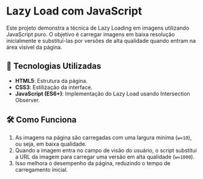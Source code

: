 # Lazy Load com JavaScript

Este projeto demonstra a técnica de Lazy Loading em imagens utilizando JavaScript puro. O objetivo é carregar imagens em baixa resolução inicialmente e substituí-las por versões de alta qualidade quando entram na área visível da página.

## 🚀 Tecnologias Utilizadas

- **HTML5**: Estrutura da página.
- **CSS3**: Estilização da interface.
- **JavaScript (ES6+)**: Implementação do Lazy Load usando Intersection Observer.

## 🛠 Como Funciona

1. As imagens na página são carregadas com uma largura mínima (`w=10`), ou seja, em baixa qualidade.
2. Quando a imagem entra no campo de visão do usuário, o script substitui a URL da imagem para carregar uma versão em alta qualidade (`w=1000`).
3. Isso melhora o desempenho da página, reduzindo o tempo de carregamento inicial.

